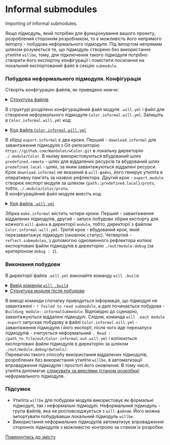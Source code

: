 # Informal submodules

Importing of informal submodules.

Якщо підмодуль, який потрібен для функціонування вашого проекту, розроблений стороннім розробником, то є можливість його непрямого імпорту - побудова неформального підмодуля. Під імпортом непрямим шляхом розуміється те, що підмодуль створено без використання утиліти `willbe`, тому, для підключення такого підмодуля потрібно створити його експортну конфігурації і помістити посилання на локальний експортований файл в секцію `submodule`.  

### Побудова неформального підмодуля. Конфігурація  
Створіть конфігурацію файлів, як приведено нижче:  

<details>
  <summary><u>Структура файлів</u></summary>

```
informalModule
        ├── module
        │     └── Color.informal.will.yml
        └── .will.yml

```

</details>

В структурі розділено конфігураційний файл модуля `.will.yml` i файл для створення неформального підмодуля `Color.informal.will.yml`. Запишіть в `Color.informal.will.yml` код:  

<details>
  <summary><u>Код файла <code>Color.informal.will.yml</code></u></summary>

```yaml
about :

  name : Color.informal
  version : 0.0.1

path :

  in : '..'
  out : 'out'
  predefined.remote : 'git+https:///github.com/Wandalen/wColor.git'
  predefined.local : './.module/Color'
  export : '{path::predefined.local}/proto'

reflector :

  download.informal :
    src : path::predefined.remote
    dst : path::predefined.local

step :

  export.module :
    export : path::export
    tar : 0

build :

  export.informal :
    criterion :
      default : 1
      export : 1
    steps :
      - step::download.informal
      - step::export.module

```

</details>

В збірці `export.informal` є два кроки. Перший - `download.informal` для завантаження підмодуля з Git-репозиторію `https://github.com/Wandalen/wColor.git` в локальну директорію `./.module/Color`. В ньому використовуються вбудований шлях `predefined.remote` - шлях для віддалених ресурсів та вбудований шлях `predefined.local` - шлях, за яким завантажуються віддалені ресурси. Крок `download.informal` не вказаний в `will-файлі`, його генерує утиліта в оперативну пам'ять за назвою рефлектора. Другий крок - `export.module` створює експорт модуля за шляхом `{path::predefined.local}/proto`, тобто, `./.module/Color/proto`.  
В конфігураційний файл модуля внесіть код:  

<details>
  <summary><u>Код файла <code>.will.yml</code></u></summary>

```yaml
about :

  name : informalSubmodule
  description : "To make submodule from Git-repository"
  version : 0.0.1

submodule :

  Tools : git+https:///github.com/Wandalen/wTools.git/out/wTools#master
  Color : out/Color.informal.out

path :

  in : '.'
  out : 'out'
  proto : './proto'
  out.debug :
    path : './out/module.debug'
    criterion :
      debug : 1
  out.release :
    path : './out/module.release'
    criterion :
      debug : 0

reflector :

  reflect.submodules :
    inherit : submodule::*/exported::*=1/reflector::exportedFiles*=1
    dst :
      basePath : .
      prefixPath : path::out.*=1
    criterion :
      debug : 1

step :

  submodules.informal.export :
    currentPath : path::predefined.dir
    shell : 'will .each module .export'

build :

  make.informal :
    criterion :
      default : 1
      debug : 1
    steps :
      - submodules.download
      - submodules.informal.export
      - submodules.reload
      - reflect.submodules*=1

```

</details>

Збірка `make.informal` містить чотири кроки. Перший - завантаження віддалених підмодулів, другий - запуск побудови збірки експорту для кожного `will-файла` в директорії `module`, тобто, директорії з файлом `Color.informal.will.yml`. Третій крок - вбудований крок, який перезавантажує підмодулі (оновлює статус). Четвертий - `reflect.submodules`, з допомогою одноіменного рефлектора копіює експортовані файли підмодулів в директорію `./out/module.debug` (за критеріоном `debug : 1`).

### Виконання побудови
В директорії файла `.will.yml` виконайте команду `will .build`:

<details>
  <summary><u>Вивід команди <code>will .build</code></u></summary>

```
[user@user ~]$ will .build
Command ".build"
 . Read : /path_to_file/.will.yml
 ! Failed to read submodule::Tools, try to download it with .submodules.download or even .clean it before downloading
 ! Failed to read submodule::Color, try to download it with .submodules.download or even .clean it before downloading
 . Read 1 will-files in 1.987s

  Building module::informalSubmodule / build::make.informal
     . Read : /path_to_file/.module/Tools/out/wTools.out.will.yml
     + module::Tools version master was downloaded in 15.715s
   + 1/2 submodule(s) of module::informalSubmodule were downloaded in 15.722s
 > will .each module .export
Command ".each module .export"

Module at /path_to_file/module/Color.informal.will.yml
 . Read : /path_to_file/module/Color.informal.will.yml
 . Read 1 will-files in 0.566s

    Exporting module::Color.informal / build::export
     + download.informal reflected 71 files :/// : path_to_file/.module/Color <- git+https://github.com/Wandalen/wColor.git in 3.652s
     + Write out will-file /path_to_file/out/Color.informal.out.will.yml
     + Exported export with 8 files in 1.524s
    Exported module::Color.informal / build::export in 5.243s

   . Reloading submodules..
   . Read : /path_to_file/out/Color.informal.out.will.yml
   + reflect.submodules.debug reflected 64 files /path_to_file/ : out/module.debug <- .module in 2.211s
  Built module::informalSubmodule / build::make.informal in 28.494s

```

</details>
<details>
  <summary><u>Структура модуля після побудови</u></summary>

```
informalModule
        ├── .module
        │     ├── Tools
        │     └── Color
        ├── module
        │     └── Color.informal.will.yml
        ├── out
        │    ├── module.debug
        │    │           └── dwtools
        │    └── Color.informal.out.will.yml
        └── .will.yml

```

</details>

В виводі команди спочатку приводиться інформація, що підмодулі не завантажені - `! Failed to read submodule`, а далі починається побудова - `Building module::informalSubmodule`. Відповідно до сценарію, завантажуються віддалені підмодулі. Слідом, команда `will .each module .export` запускає побудову в файлі `Color.informal.will.yml` - завантаження підмодуля і його експорт, після чого йде перезапуск підмодулів - зчитується неформальний `. Read : /path_to_file/out/Color.informal.out.will.yml` і копіюються експортовані файли підмодулів в директорію за шляхом `./out/module.debug/dwtools/`.   
Перевагою такого способу використання віддалених підмодулів, розроблених без використання утиліти `willbe`, в автоматизації впровадження підмодуля і простоті його оновлення. В тому числі, утиліта допомагає [слідкувати за версіями (станом розробки)](CommandsSubmodules.md) неформального підмодуля.

### Підсумок
- Утиліта `willbe` для побудови модуля використовує як формальні підмодулі, так і неформальні підмодулі. Неформальний підмодуль - група файлів, яка не росповсюджується з `will-файлом`. Його можна імпортувати побудувавши локальний підмодуль `willbe`.  
- Використання неформальних підмодулів автоматизує впровадження сторонніх підмодулів з можливістю контролю за станом їх розробки.

[Повернутись до змісту](../README.md#tutorials)
